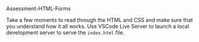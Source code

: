 Assessment-HTML-Forms

Take a few moments to read through the HTML and CSS and make sure that you understand how it all works. Use VSCode Live Server to launch a local development server to serve the `index.html` file.